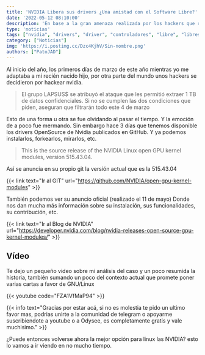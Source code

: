 ```yaml
---
title: 'NVIDIA Libera sus drivers ¿Una amistad con el Software Libre?'
date: '2022-05-12 08:10:00'
description: 'En base a la gran amenaza realizada por los hackers que robaron la información de NVIDIA ya tenemos Drivers Libres'
type: 'noticias'
tags: ["nvidia", "drivers", "driver", "controladores", "libre", "libres", "open source", "china", "windows", "nvidia open source", "drivers libres", "controladores libres"]
category: ["Noticias"]
img: 'https://i.postimg.cc/Dzc4KjhV/Sin-nombre.png'
authors: ["PatoJAD"]
---
```


Al inicio del año, los primeros días de marzo de este año mientras yo me adaptaba a mi recién nacido hijo, por otra parte del mundo unos hackers se decidieron por hackear nvidia.

> El grupo LAPSUS$ se atribuyó el ataque que les permitió extraer 1 TB de datos confidenciales. Si no se cumplen las dos condiciones que piden, aseguran que filtrarán todo este 4 de marzo

Esto de una forma u otra se fue olvidando al pasar el tiempo. Y la emoción de a poco fue mermando. Sin embargo hace 3 días que tenemos disponible los drivers OpenSource de Nvidia publicados en GitHub. Y ya podemos instalarlos, forkearlos, mirarlos, etc.

> This is the source release of the NVIDIA Linux open GPU kernel modules, version 515.43.04.

Así se anuncia en su propio git la versión actual que es la 515.43.04

{{< link text="Ir al GIT" url="https://github.com/NVIDIA/open-gpu-kernel-modules" >}}

También podemos ver su anuncio oficial (realizado el 11 de mayo) Donde nos dan mucha más información sobre su instalación, sus funcionalidades, su contribución, etc.

{{< link text="Ir al Blog de NVIDIA" url="https://developer.nvidia.com/blog/nvidia-releases-open-source-gpu-kernel-modules/" >}}

## Vídeo

Te dejo un pequeño video sobre mi análisis del caso y un poco resumida la historia, también sumando un poco del contexto actual que promete poner varias cartas a favor de GNU/Linux

{{< youtube code="FZA1VfMaP94" >}}

{{< info text="Gracias por estar acá, si no es molestia te pido un ultimo favor mas, podrias unirte a la comunidad de telegram o apoyarme suscribiendote a youtube o a Odysee, es completamente gratis y vale muchisimo." >}}

¿Puede entonces volverse ahora la mejor opción para linux las NVIDIA? esto lo vamos a ir viendo en no mucho tiempo.
